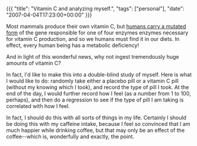 {{{
  "title": "Vitamin C and analyzing myself.",
  "tags": ["personal"],
  "date": "2007-04-04T17:23:00+00:00"
}}}

  Most mammals produce their own vitamin C, but <a href="http://en.wikipedia.org/wiki/Vitamin_C">humans carry a mutated form</a> of the gene responsible for one of four enzymes enzymes necessary for vitamin C production, and so we humans must find it in our diets.  In effect, every human being has a metabolic deficiency!

And in light of this wonderful news, why not ingest tremendously huge amounts of vitamin C?

In fact, I'd like to make this into a double-blind study of myself.  Here is what I would like to do: randomly take either a placebo pill or a vitamin C pill (without my knowing which I took), and record the type of pill I took.  At the end of the day, I would further record how I feel (as a number from 1 to 100, perhaps), and then do a regression to see if the type of pill I am taking is correlated with how I feel.

In fact, I should do this with all sorts of things in my life.  Certainly I should be doing this with my caffeine intake, because I feel so convinced that I am much happier while drinking coffee, but that may only be an effect of the coffee--which is, wonderfully and exactly, the point.

